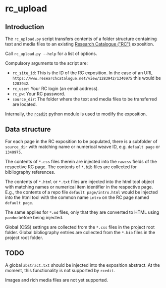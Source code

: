 # rc_upload

## Introduction

The `rc_upload.py` script transfers contents of a folder structure containing text and media files to an existing [Research Catalogue ("RC")](https://www.researchcatalogue.net) exposition.

Call `rc_upload.py --help` for a list of options.

Compulsory arguments to the script are:

- `rc_site_id`: This is the ID of the RC exposition. In the case of an URL `https://www.researchcatalogue.net/view/1283942/1340975` this would be `1283942`.
- `rc_user`: Your RC login (an email address).
- `rc_pw`: Your RC password.
- `source_dir`: The folder where the text and media files to be transferred are located.

Internally, the [`rcedit`](https://github.com/grrrr/rcedit) python module is used to modify the exposition.


## Data structure

For each page in the RC exposition to be populated, there is a subfolder of `source_dir` with matching name or numerical weave ID, e.g. `default page` or `1340975`.

The contents of `*.css` files therein are injected into the `rawcss` fields of the respective RC page.
The contents of `*.bib` files are collected for bibliography references.

The contents of `*.html` or `*.txt` files are injected into the html tool object with matching names or numerical item identifier in the respective page. E.g., the contents of a repo file `default page/intro.html` would be injected into the html tool with the common name `intro` on the RC page named `default page`.

The same applies for `*.md` files, only that they are converted to HTML using `pandoc`before being injected.

Global (CSS) settings are collected from the `*.css` files in the project root folder.
Global bibliography entries are collected from the `*.bib` files in the project root folder.


## TODO

A global `abstract.txt` should be injected into the exposition abstract. 
At the moment, this functionality is not supported by `rcedit`.

Images and rich media files are not yet supported.
